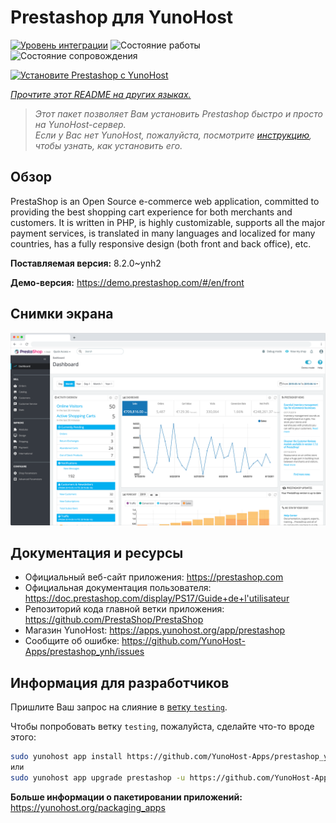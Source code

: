 <!--
Важно: этот README был автоматически сгенерирован <https://github.com/YunoHost/apps/tree/master/tools/readme_generator>
Он НЕ ДОЛЖЕН редактироваться вручную.
-->

# Prestashop для YunoHost

[![Уровень интеграции](https://dash.yunohost.org/integration/prestashop.svg)](https://ci-apps.yunohost.org/ci/apps/prestashop/) ![Состояние работы](https://ci-apps.yunohost.org/ci/badges/prestashop.status.svg) ![Состояние сопровождения](https://ci-apps.yunohost.org/ci/badges/prestashop.maintain.svg)

[![Установите Prestashop с YunoHost](https://install-app.yunohost.org/install-with-yunohost.svg)](https://install-app.yunohost.org/?app=prestashop)

*[Прочтите этот README на других языках.](./ALL_README.md)*

> *Этот пакет позволяет Вам установить Prestashop быстро и просто на YunoHost-сервер.*  
> *Если у Вас нет YunoHost, пожалуйста, посмотрите [инструкцию](https://yunohost.org/install), чтобы узнать, как установить его.*

## Обзор

PrestaShop is an Open Source e-commerce web application, committed to providing the best shopping cart experience for both merchants and customers. It is written in PHP, is highly customizable, supports all the major payment services, is translated in many languages and localized for many countries, has a fully responsive design (both front and back office), etc.

**Поставляемая версия:** 8.2.0~ynh2

**Демо-версия:** <https://demo.prestashop.com/#/en/front>

## Снимки экрана

![Снимок экрана Prestashop](./doc/screenshots/screenshot.png)

## Документация и ресурсы

- Официальный веб-сайт приложения: <https://prestashop.com>
- Официальная документация пользователя: <https://doc.prestashop.com/display/PS17/Guide+de+l'utilisateur>
- Репозиторий кода главной ветки приложения: <https://github.com/PrestaShop/PrestaShop>
- Магазин YunoHost: <https://apps.yunohost.org/app/prestashop>
- Сообщите об ошибке: <https://github.com/YunoHost-Apps/prestashop_ynh/issues>

## Информация для разработчиков

Пришлите Ваш запрос на слияние в [ветку `testing`](https://github.com/YunoHost-Apps/prestashop_ynh/tree/testing).

Чтобы попробовать ветку `testing`, пожалуйста, сделайте что-то вроде этого:

```bash
sudo yunohost app install https://github.com/YunoHost-Apps/prestashop_ynh/tree/testing --debug
или
sudo yunohost app upgrade prestashop -u https://github.com/YunoHost-Apps/prestashop_ynh/tree/testing --debug
```

**Больше информации о пакетировании приложений:** <https://yunohost.org/packaging_apps>

